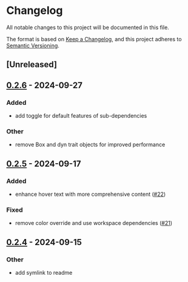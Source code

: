 # Changelog

All notable changes to this project will be documented in this file.

The format is based on [Keep a Changelog](https://keepachangelog.com/en/1.0.0/),
and this project adheres to [Semantic Versioning](https://semver.org/spec/v2.0.0.html).

## [Unreleased]

## [0.2.6](https://github.com/grievouz/egui_tracing/compare/egui_tracing-v0.2.5...egui_tracing-v0.2.6) - 2024-09-27

### Added

- add toggle for default features of sub-dependencies

### Other

- remove Box and dyn trait objects for improved performance

## [0.2.5](https://github.com/grievouz/egui_tracing/compare/egui_tracing-v0.2.4...egui_tracing-v0.2.5) - 2024-09-17

### Added

- enhance hover text with more comprehensive content ([#22](https://github.com/grievouz/egui_tracing/pull/22))

### Fixed

- remove color override and use workspace dependencies ([#21](https://github.com/grievouz/egui_tracing/pull/21))

## [0.2.4](https://github.com/grievouz/egui_tracing/compare/egui_tracing-v0.2.3...egui_tracing-v0.2.4) - 2024-09-15

### Other

- add symlink to readme
